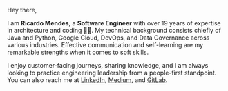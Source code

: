 Hey there,

I am **Ricardo Mendes**, a **Software Engineer** with over 19 years of expertise in architecture and coding :technologist:. My technical background consists chiefly of Java and Python, Google Cloud, DevOps, and Data Governance across various industries. Effective communication and self-learning are my remarkable strengths when it comes to soft skills.

I enjoy customer-facing journeys, sharing knowledge, and I am always looking to practice engineering leadership from a people-first standpoint. You can also reach me at [LinkedIn](https://www.linkedin.com/in/ricardolsmendes), [Medium](https://ricardolsmendes.medium.com), and [GitLab](https://www.gitlab.com/ricardomendes).

<!--
**ricardolsmendes/ricardolsmendes** is a ✨ _special_ ✨ repository because its `README.md` (this file) appears on your GitHub profile.

